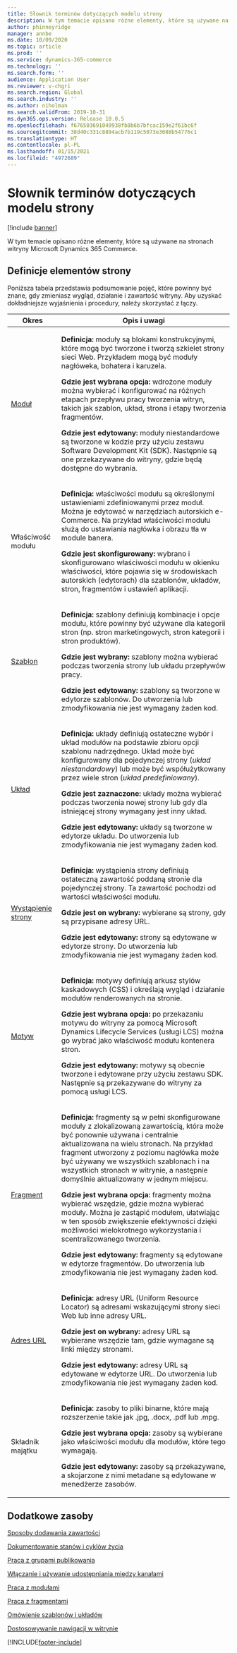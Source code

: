```yaml
---
title: Słownik terminów dotyczących modelu strony
description: W tym temacie opisano różne elementy, które są używane na stronach witryny Microsoft Dynamics 365 Commerce.
author: phinneyridge
manager: annbe
ms.date: 10/09/2020
ms.topic: article
ms.prod: ''
ms.service: dynamics-365-commerce
ms.technology: ''
ms.search.form: ''
audience: Application User
ms.reviewer: v-chgri
ms.search.region: Global
ms.search.industry: ''
ms.author: niholman
ms.search.validFrom: 2019-10-31
ms.dyn365.ops.version: Release 10.0.5
ms.openlocfilehash: f676503691049938fb8b6b7bfcac159e2f61bc6f
ms.sourcegitcommit: 38d40c331c8894acb7b119c5073e3088b54776c1
ms.translationtype: HT
ms.contentlocale: pl-PL
ms.lasthandoff: 01/15/2021
ms.locfileid: "4972689"
---
```

# <a name="page-model-glossary"></a>Słownik terminów dotyczących modelu strony


[!include [banner](includes/banner.md)]

W tym temacie opisano różne elementy, które są używane na stronach witryny Microsoft Dynamics 365 Commerce.

## <a name="page-element-definitions"></a>Definicje elementów strony

Poniższa tabela przedstawia podsumowanie pojęć, które powinny być znane, gdy zmieniasz wygląd, działanie i zawartość witryny. Aby uzyskać dokładniejsze wyjaśnienia i procedury, należy skorzystać z łączy.

| Okres | Opis i uwagi |
|------|-----------------------|
| [Moduł](work-with-modules.md) | <p>**Definicja:** moduły są blokami konstrukcyjnymi, które mogą być tworzone i tworzą szkielet strony sieci Web. Przykładem mogą być moduły nagłóweka, bohatera i karuzela.</p><p>**Gdzie jest wybrana opcja:** wdrożone moduły można wybierać i konfigurować na różnych etapach przepływu pracy tworzenia witryn, takich jak szablon, układ, strona i etapy tworzenia fragmentów.</p><p>**Gdzie jest edytowany:** moduły niestandardowe są tworzone w kodzie przy użyciu zestawu Software Development Kit (SDK). Następnie są one przekazywane do witryny, gdzie będą dostępne do wybrania.</p> |
| Właściwość modułu | <p>**Definicja:** właściwości modułu są określonymi ustawieniami zdefiniowanymi przez moduł. Można je edytować w narzędziach autorskich e-Commerce. Na przykład właściwości modułu służą do ustawiania nagłówka i obrazu tła w module banera.</p><p>**Gdzie jest skonfigurowany:** wybrano i skonfigurowano właściwości modułu w okienku właściwości, które pojawia się w środowiskach autorskich (edytorach) dla szablonów, układów, stron, fragmentów i ustawień aplikacji.</p> |
| [Szablon](templates-layouts-overview.md) | <p>**Definicja:** szablony definiują kombinacje i opcje modułu, które powinny być używane dla kategorii stron (np. stron marketingowych, stron kategorii i stron produktów).</p><p>**Gdzie jest wybrany:** szablony można wybierać podczas tworzenia strony lub układu przepływów pracy.</p><p>**Gdzie jest edytowany:** szablony są tworzone w edytorze szablonów. Do utworzenia lub zmodyfikowania nie jest wymagany żaden kod.</p> |
| [Układ](templates-layouts-overview.md) | <p>**Definicja:** układy definiują ostateczne wybór i układ modułów na podstawie zbioru opcji szablonu nadrzędnego. Układ może być konfigurowany dla pojedynczej strony (*układ niestandardowy*) lub może być współużytkowany przez wiele stron (*układ predefiniowany*).</p><p>**Gdzie jest zaznaczone:** układy można wybierać podczas tworzenia nowej strony lub gdy dla istniejącej strony wymagany jest inny układ.</p><p>**Gdzie jest edytowany:** układy są tworzone w edytorze układu. Do utworzenia lub zmodyfikowania nie jest wymagany żaden kod.</p> |
| [Wystąpienie strony](modify-existing-page.md) | <p>**Definicja:** wystąpienia strony definiują ostateczną zawartość poddaną stronie dla pojedynczej strony. Ta zawartość pochodzi od wartości właściwości modułu.</p><p>**Gdzie jest on wybrany:** wybierane są strony, gdy są przypisane adresy URL.</p><p>**Gdzie jest edytowany:** strony są edytowane w edytorze strony. Do utworzenia lub zmodyfikowania nie jest wymagany żaden kod.</p> |
| [Motyw](select-site-theme.md) | <p>**Definicja:** motywy definiują arkusz stylów kaskadowych (CSS) i określają wygląd i działanie modułów renderowanych na stronie.</p><p>**Gdzie jest wybrana opcja:** po przekazaniu motywu do witryny za pomocą Microsoft Dynamics Lifecycle Services (usługi LCS) można go wybrać jako właściwość modułu kontenera stron.</p><p>**Gdzie jest edytowany:** motywy są obecnie tworzone i edytowane przy użyciu zestawu SDK. Następnie są przekazywane do witryny za pomocą usługi LCS.</p> |
| [Fragment](work-with-fragments.md) | <p>**Definicja:** fragmenty są w pełni skonfigurowane moduły z zlokalizowaną zawartością, która może być ponownie używana i centralnie aktualizowana na wielu stronach. Na przykład fragment utworzony z poziomu nagłówka może być używany we wszystkich szablonach i na wszystkich stronach w witrynie, a następnie domyślnie aktualizowany w jednym miejscu.</p><p>**Gdzie jest wybrana opcja:** fragmenty można wybierać wszędzie, gdzie można wybierać moduły. Można je zastąpić modułem, ułatwiając w ten sposób zwiększenie efektywności dzięki możliwości wielokrotnego wykorzystania i scentralizowanego tworzenia.</p><p>**Gdzie jest edytowany:** fragmenty są edytowane w edytorze fragmentów. Do utworzenia lub zmodyfikowania nie jest wymagany żaden kod.</p> |
| [Adres URL](create-page-URL.md) | <p>**Definicja:** adresy URL (Uniform Resource Locator) są adresami wskazującymi strony sieci Web lub inne adresy URL.</p><p>**Gdzie jest on wybrany:** adresy URL są wybierane wszędzie tam, gdzie wymagane są linki między stronami.</p><p>**Gdzie jest edytowany:** adresy URL są edytowane w edytorze URL. Do utworzenia lub zmodyfikowania nie jest wymagany żaden kod.</p> |
| Składnik majątku | <p>**Definicja:** zasoby to pliki binarne, które mają rozszerzenie takie jak .jpg, .docx, .pdf lub .mpg.</p><p>**Gdzie jest wybrana opcja:** zasoby są wybierane jako właściwości modułu dla modułów, które tego wymagają.</p><p>**Gdzie jest edytowany:** zasoby są przekazywane, a skojarzone z nimi metadane są edytowane w menedżerze zasobów.</p> |

## <a name="additional-resources"></a>Dodatkowe zasoby

[Sposoby dodawania zawartości](add-manage-content.md)

[Dokumentowanie stanów i cyklów życia](document-states-overview.md)

[Praca z grupami publikowania](publish-groups.md)

[Włączanie i używanie udostępniania między kanałami](cross-channel-sharing.md)

[Praca z modułami](work-with-modules.md)

[Praca z fragmentami](work-with-fragments.md)

[Omówienie szablonów i układów](templates-layouts-overview.md)

[Dostosowywanie nawigacji w witrynie](customize-site-navigation.md)


[!INCLUDE[footer-include](../includes/footer-banner.md)]